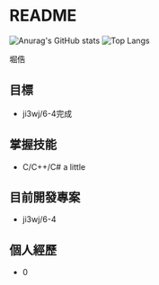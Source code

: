 # README

![Anurag's GitHub stats](https://github-readme-stats.vercel.app/api?username=Rukiren&layout=compact&theme=vue-dark)
![Top Langs](https://github-readme-stats.vercel.app/api/top-langs/?username=Rukiren&layout=compact&theme=vue-dark)

堀俈  

## 目標
- ji3wj/6-4完成

## 掌握技能
- C/C++/C# a little

## 目前開發專案
- ji3wj/6-4

## 個人經歷  
- 0
